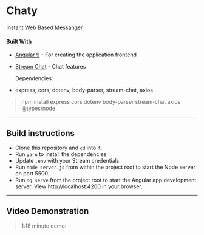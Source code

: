 # Chaty

Instant Web Based Messanger

#### Built With

- [Angular 9](https://angular.io) - For creating the application frontend
- [Stream Chat](https://getstream.io/chat/) - Chat features

  Dependencies:
- express, cors, dotenv, body-parser, stream-chat, axios

> npm install express cors dotenv body-parser stream-chat axios @types/node

---

## Build instructions

- Clone this repository and `cd` into it.
- Run `yarn` to install the dependencies
- Update `.env`  with your Stream credentials.
- Run `node server.js` from within the project root to start the Node server on port 5500.
- Run `ng serve` from the project root to start the Angular app development server. View http://localhost:4200 in your browser.

---

## Video Demonstration

> 1:18 minute demo:
